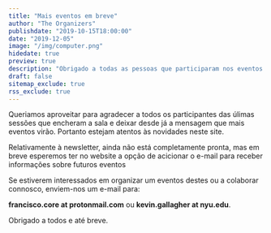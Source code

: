 ```yaml
---
title: "Mais eventos em breve"
author: "The Organizers"
publishdate: "2019-10-15T18:00:00"
date: "2019-12-05"
image: "/img/computer.png"
hidedate: true
preview: true
description: "Obrigado a todas as pessoas que participaram nos eventos este ano e contribuiram para fascinantes discussões. Estejam atentos ao website pois estamos a preparar futuros eventos. Se tiverem interesse nestes tópicos, entrem em contacto connosco."
draft: false
sitemap_exclude: true
rss_exclude: true
---
```


Queriamos aproveitar para agradecer a todos os participantes das úlimas sessões que encheram a sala e deixar desde já a mensagem que mais eventos virão. Portanto estejam atentos às novidades neste site.

Relativamente à newsletter, ainda não está completamente pronta, mas em breve esperemos ter no website a opção de acicionar o e-mail para receber informações sobre futuros eventos

Se estiverem interessados em organizar um eventos destes ou a colaborar connosco, enviem-nos um e-mail para:

**francisco.core at protonmail.com** ou **kevin.gallagher at nyu.edu**.


Obrigado a todos e até breve.
